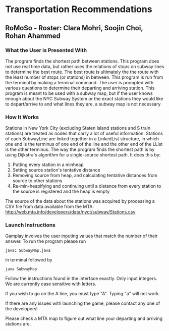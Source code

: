 # Transportation Recommendations
## RoMoSo - Roster: Clara Mohri, Soojin Choi, Rohan Ahammed

### What the User is Presented With
The program finds the shortest path between stations. This program does not use real time data, but rather uses the relations of stops on subway lines to determine the best route. 
The best route is ultimately the the route with the least number of stops (or stations)  in between. This program is run from the terminal by making a terminal command. The user is prompted with various questions to determine their departing and arriving station. This program is meant to be used with a subway map, but if the user knows enough about the NYC Subway System or the exact stations they would like to depart/arrive to and what lines they are, a subway map is not necessary
### How It Works
Stations in New York City (excluding Staten Island stations and S train stations) are treated as nodes that carry a lot of useful information. Stations of each SubwayLine are linked together in a LinkedList structure, in which one end is the terminus of one end of the line and the other end of the LList is the other terminus. The way the program finds the shortest path is by using Dijkstra's algorithm for a single-source shortest path. It does this by:
  1. Putting every station in a minheap
  2. Setting source station's tentative distance
  3. Removing source from heap, and calculating tentative distances from source to other stations
  4. Re-min-heapifying and continuing until a distance from every station to the source is registered and the heap is empty

The source of the data about the stations was acquired by processing a CSV file from data available from the MTA: http://web.mta.info/developers/data/nyct/subway/Stations.csv

### Launch Instructions

Gamplay involves the user inputing values that match the number of their answer. To run the program  please run 
```
javac SubwayMap.java 
```
in terminal followed by
```
java SubwayMap
```
Follow the instructions found in the interface exactly. Only input integers. We are currently case sensitive with letters.

If you wish to go on the A line, you must type "A". Typing "a" will not work.

If there are any issues with launching the game, please contact any one of the developers!

Please check a MTA map to figure out what line your departing and arriving stations are. 
